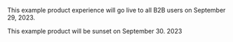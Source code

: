 This example product experience will go live to all B2B users on September 29, 2023.

This example product will be sunset on September 30. 2023